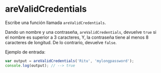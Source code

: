 # areValidCredentials

Escribe una función llamada `areValidCredentials`.

Dando un nombre y una contraseña, `areValidCredentials`, devuelve `true` si el nombre es superior a 3 caracteres, Y, la contraseña tiene al menos 8 caracteres de longitud. De lo contrario, devuelve `false`.

Ejemplo de entrada:

```js
var output = areValidCredentials('Ritu', 'mylongpassword');
console.log(output); // --> true
```
